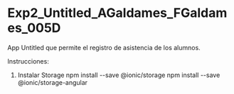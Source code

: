 # Exp2_Untitled_AGaldames_FGaldames_005D
App Untitled que permite el registro de asistencia de los alumnos.

Instrucciones:
1. Instalar Storage 
 npm install --save @ionic/storage
 npm install --save @ionic/storage-angular 
